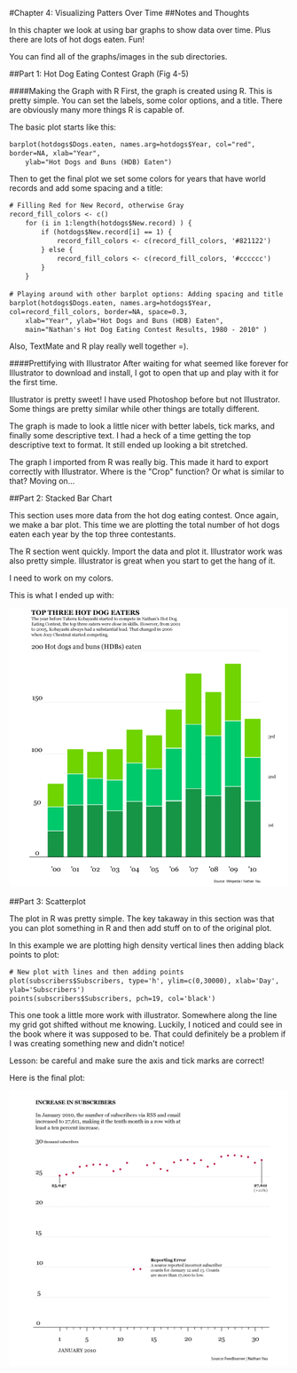#Chapter 4: Visualizing Patters Over Time
##Notes and Thoughts

In this chapter we look at using bar graphs to show data over time. Plus there are lots of hot dogs eaten. Fun!

You can find all of the graphs/images in the sub directories.

##Part 1: Hot Dog Eating Contest Graph (Fig 4-5)

####Making the Graph with R
First, the graph is created using R. This is pretty simple. You can set the labels, some color options, and a title. There are obviously many more things R is capable of.

The basic plot starts like this: 

	barplot(hotdogs$Dogs.eaten, names.arg=hotdogs$Year, col="red", border=NA, xlab="Year", 
		ylab="Hot Dogs and Buns (HDB) Eaten")
	
Then to get the final plot we set some colors for years that have world records and add some spacing and a title:

~~~
# Filling Red for New Record, otherwise Gray
record_fill_colors <- c()
	for (i in 1:length(hotdogs$New.record) ) {
		if (hotdogs$New.record[i] == 1) {
			record_fill_colors <- c(record_fill_colors, '#821122')		
		} else {
			record_fill_colors <- c(record_fill_colors, '#cccccc')
		}	
	}

# Playing around with other barplot options: Adding spacing and title
barplot(hotdogs$Dogs.eaten, names.arg=hotdogs$Year, col=record_fill_colors, border=NA, space=0.3, 
	xlab="Year", ylab="Hot Dogs and Buns (HDB) Eaten", 
	main="Nathan's Hot Dog Eating Contest Results, 1980 - 2010" )
~~~

Also, TextMate and R play really well together =). 
	

####Prettifying with Illustrator
After waiting for what seemed like forever for Illustrator to download and install, I got to open that up and play with it for the first time. 

Illustrator is pretty sweet! I have used Photoshop before but not Illustrator. Some things are pretty similar while other things are totally different. 

The graph is made to look a little nicer with better labels, tick marks, and finally some descriptive text. I had a heck of a time getting the top descriptive text to format. It still ended up looking a bit stretched.

The graph I imported from R was really big. This made it hard to export correctly with Illustrator. Where is the "Crop" function? Or what is similar to that? Moving on...

##Part 2: Stacked Bar Chart

This section uses more data from the hot dog eating contest. Once again, we make a bar plot. This time we are plotting the total number of hot dogs eaten each year by the top three contestants. 

The R section went quickly. Import the data and plot it. Illustrator work was also pretty simple. Illustrator is great when you start to get the hang of it.

I need to work on my colors. 

This is what I ended up with:

![Final stacked bar](https://github.com/joehand/Visualize-This-Examples/raw/master/ch4/part2_stacked/final_stacked.png "Hot Dog Eating")     


##Part 3: Scatterplot

The plot in R was pretty simple. The key takaway in this section was that you can plot something in R and then add stuff on to of the original plot.

In this example we are plotting high density vertical lines then adding black points to plot:
~~~
# New plot with lines and then adding points
plot(subscribers$Subscribers, type='h', ylim=c(0,30000), xlab='Day', ylab='Subscribers')
points(subscribers$Subscribers, pch=19, col='black')
~~~

This one took a little more work with illustrator. Somewhere along the line my grid got shifted without me knowing. Luckily, I noticed and could see in the book where it was supposed to be. That could definitely be a problem if I was creating something new and didn't notice!

Lesson: be careful and make sure the axis and tick marks are correct!

Here is the final plot:

![Final scatterplot](https://github.com/joehand/Visualize-This-Examples/raw/master/ch4/part3_scatter/final_subscribers.png "Flowing Data Subscribers") 
 

